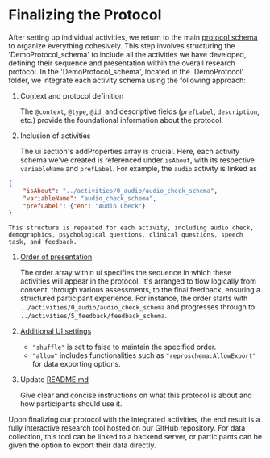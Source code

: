 # Finalizing the Protocol

After setting up individual activities, we return to the main [protocol schema](https://github.com/ReproNim/reproschema-demo-protocol/blob/main/reproschema_demo_protocol/reproschema_demo_protocol_schema) to organize everything cohesively.
This step involves structuring the 'DemoProtocol_schema' to include all the activities we have developed, defining their sequence and presentation within the overall research protocol.
In the 'DemoProtocol_schema', located in the 'DemoProtocol' folder, we integrate each activity schema using the following approach:

1.  Context and protocol definition

    The `@context`, `@type`, `@id`, and descriptive fields (`prefLabel`, `description`, etc.) provide the foundational information about the protocol.

1.  Inclusion of activities

    The ui section's addProperties array is crucial. Here, each activity schema we've created is referenced under `isAbout`, with its respective `variableName` and `prefLabel`. For example, the `audio` activity is linked as

```json
{
    "isAbout": "../activities/0_audio/audio_check_schema",
    "variableName": "audio_check_schema",
    "prefLabel": {"en": "Audio Check"}
}
```

    This structure is repeated for each activity, including audio check, demographics, psychological questions, clinical questions, speech task, and feedback.

1.  [Order of presentation](https://github.com/ReproNim/reproschema-demo-protocol/blob/454ea9b65ef563c70cd496de7c8f22fbbc18ba5a/reproschema_demo_protocol/reproschema_demo_protocol_schema#L50)

    The order array within ui specifies the sequence in which these activities will appear in the protocol.
    It's arranged to flow logically from consent, through various assessments, to the final feedback, ensuring a structured participant experience. For instance, the order starts with `../activities/0_audio/audio_check_schema` and progresses through to `../activities/5_feedback/feedback_schema`.

1.  [Additional UI settings](https://github.com/ReproNim/reproschema-demo-protocol/blob/454ea9b65ef563c70cd496de7c8f22fbbc18ba5a/reproschema_demo_protocol/reproschema_demo_protocol_schema#L23)
    -   `"shuffle"` is set to false to maintain the specified order.
    -   `"allow"` includes functionalities such as `"reproschema:AllowExport"` for data exporting options.

1.  Update [README.md](https://github.com/ReproNim/reproschema-demo-protocol/blob/main/reproschema_demo_protocol/README.md)

    Give clear and concise instructions on what this protocol is about and how participants should use it.

Upon finalizing our protocol with the integrated activities, the end result is a fully interactive research tool hosted on our GitHub repository. For data collection, this tool can be linked to a backend server, or participants can be given the option to export their data directly.
